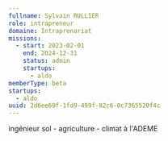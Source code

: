 ```yaml
---
fullname: Sylvain RULLIER
role: intrapreneur
domaine: Intraprenariat
missions:
  - start: 2023-02-01
    end: 2024-12-31
    status: admin
    startups:
      - aldo
memberType: beta
startups:
  - aldo
uuid: 2d6ee69f-1fd9-499f-82c6-0c7365520f4c
---
```

ingénieur sol - agriculture - climat à l'ADEME